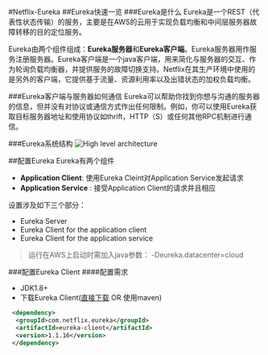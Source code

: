 #Netflix-Eureka
##Eureka快速一览
###Eureka是什么
Eureka是一个REST（代表性状态传输）的服务，主要是在AWS的云用于实现负载均衡和中间层服务器故障转移的目的定位服务。

Eureka由两个组件组成：**Eureka服务器**和**Eureka客户端**。Eureka服务器用作服务注册服务器。Eureka客户端是一个java客户端，用来简化与服务器的交互、作为轮询负载均衡器，并提供服务的故障切换支持。Netflix在其生产环境中使用的是另外的客户端，它提供基于流量、资源利用率以及出错状态的加权负载均衡。

###Eureka客户端与服务器如何通信
Eureka可以帮助你找到你想与沟通的服务器的信息，但并没有对协议或通信方式作出任何限制。例如，你可以使用Eureka获取目标服务器地址和使用协议如thrift，HTTP（S）或任何其他RPC机制进行通信。

###Eureka系统结构
![High level architecture](https://github.com/Netflix/eureka/raw/master/images/eureka_architecture.png)


##配置Eureka
Eureka有两个组件

* **Application Client**: 使用Eureka Cleint对Application Service发起请求
* **Application Service** : 接受Application Client的请求并且相应 

设置涉及如下三个部分：

* Eureka Server
* Eureka Client for the application client
* Eureka Client for the application service

> 运行在AWS上启动时需加入java参数： -Deureka.datacenter=cloud

###配置Eureka Client
####配置需求
* JDK1.8+
* 下载Eureka Client([直接下载](http://search.maven.org/#search%7Cga%7C1%7Ceureka-client) OR 使用maven)

~~~xml
 <dependency>
  <groupId>com.netflix.eureka</groupId>
  <artifactId>eureka-client</artifactId>
  <version>1.1.16</version>
 </dependency>
~~~


